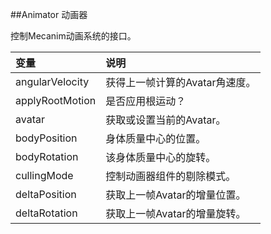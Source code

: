 ##Animator 动画器

控制Mecanim动画系统的接口。


|变量|说明|
|:--|:--|
|angularVelocity|获得上一帧计算的Avatar角速度。|
|applyRootMotion|是否应用根运动？|
|avatar|获取或设置当前的Avatar。|
|bodyPosition|身体质量中心的位置。|
|bodyRotation|该身体质量中心的旋转。|
|cullingMode|控制动画器组件的剔除模式。|
|deltaPosition|获取上一帧Avatar的增量位置。|
|deltaRotation|获取上一帧Avatar的增量旋转。|